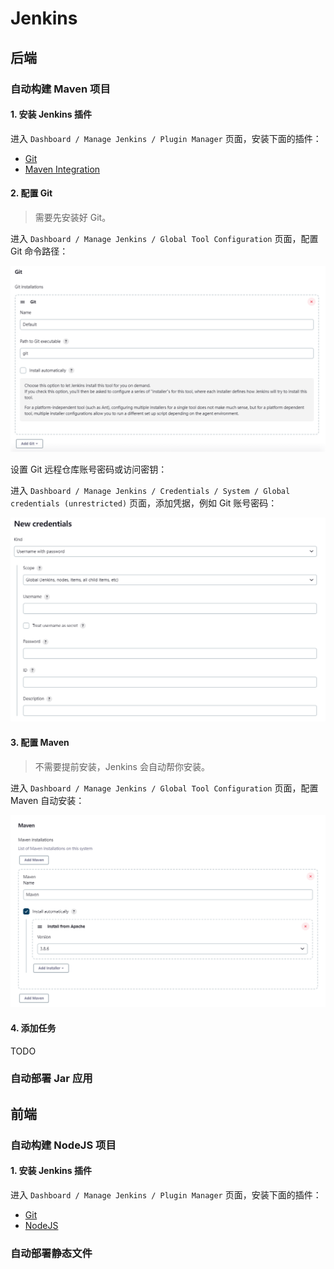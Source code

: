 # Jenkins

## 后端

### 自动构建 Maven 项目

#### 1. 安装 Jenkins 插件

进入 `Dashboard / Manage Jenkins / Plugin Manager` 页面，安装下面的插件：

- [Git](https://plugins.jenkins.io/git)
- [Maven Integration](https://plugins.jenkins.io/maven-plugin/)

#### 2. 配置 Git

> 需要先安装好 Git。

进入 `Dashboard / Manage Jenkins / Global Tool Configuration` 页面，配置 Git 命令路径：

![jenkins-1.png](images/jenkins-1.png)

设置 Git 远程仓库账号密码或访问密钥：

进入 `Dashboard / Manage Jenkins / Credentials / System / Global credentials (unrestricted)` 页面，添加凭据，例如 Git 账号密码：

![jenkins-2.png](images/jenkins-2.png)

#### 3. 配置 Maven

> 不需要提前安装，Jenkins 会自动帮你安装。

进入 `Dashboard / Manage Jenkins / Global Tool Configuration` 页面，配置 Maven 自动安装：

![jenkins-3.png](images/jenkins-3.png)

#### 4. 添加任务

TODO

### 自动部署 Jar 应用

## 前端

### 自动构建 NodeJS 项目

#### 1. 安装 Jenkins 插件

进入 `Dashboard / Manage Jenkins / Plugin Manager` 页面，安装下面的插件：

- [Git](https://plugins.jenkins.io/git)
- [NodeJS](https://plugins.jenkins.io/nodejs/)

### 自动部署静态文件
